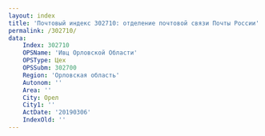 ```yaml
---
layout: index
title: 'Почтовый индекс 302710: отделение почтовой связи Почты России'
permalink: /302710/
data:
    Index: 302710
    OPSName: 'Ивц Орловской Области'
    OPSType: Цех
    OPSSubm: 302700
    Region: 'Орловская область'
    Autonom: ''
    Area: ''
    City: Орел
    City1: ''
    ActDate: '20190306'
    IndexOld: ''
---
```

